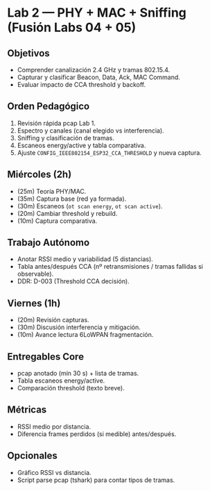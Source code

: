 # Lab 2 — PHY + MAC + Sniffing (Fusión Labs 04 + 05)

## Objetivos
- Comprender canalización 2.4 GHz y tramas 802.15.4.
- Capturar y clasificar Beacon, Data, Ack, MAC Command.
- Evaluar impacto de CCA threshold y backoff.

## Orden Pedagógico
1. Revisión rápida pcap Lab 1.
2. Espectro y canales (canal elegido vs interferencia).
3. Sniffing y clasificación de tramas.
4. Escaneos energy/active y tabla comparativa.
5. Ajuste `CONFIG_IEEE802154_ESP32_CCA_THRESHOLD` y nueva captura.

## Miércoles (2h)
- (25m) Teoría PHY/MAC.
- (35m) Captura base (red ya formada).
- (30m) Escaneos (`ot scan energy`, `ot scan active`).
- (20m) Cambiar threshold y rebuild.
- (10m) Captura comparativa.

## Trabajo Autónomo
- Anotar RSSI medio y variabilidad (5 distancias).
- Tabla antes/después CCA (nº retransmisiones / tramas fallidas si observable).
- DDR: D-003 (Threshold CCA decisión).

## Viernes (1h)
- (20m) Revisión capturas.
- (30m) Discusión interferencia y mitigación.
- (10m) Avance lectura 6LoWPAN fragmentación.

## Entregables Core
- pcap anotado (mín 30 s) + lista de tramas.
- Tabla escaneos energy/active.
- Comparación threshold (texto breve).

## Métricas
- RSSI medio por distancia.
- Diferencia frames perdidos (si medible) antes/después.

## Opcionales
- Gráfico RSSI vs distancia.
- Script parse pcap (tshark) para contar tipos de tramas.